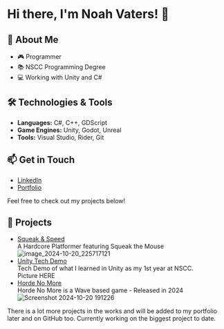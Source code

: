 # Hi there, I'm Noah Vaters! 👋

## 🌱 About Me
- 🎮 Programmer
- 📚 NSCC Programming Degree
- 💻 Working with Unity and C#

## 🛠️ Technologies & Tools
- **Languages:** C#, C++, GDScript
- **Game Engines:** Unity, Godot, Unreal
- **Tools:** Visual Studio, Rider, Git

## 📫 Get in Touch
- [LinkedIn](https://www.linkedin.com/in/noahvaters-/)
- [Portfolio](https://noahvatersnscc.wixstudio.io/noahvatersportfolio)

Feel free to check out my projects below!

## 🚀 Projects
- [Squeak & Speed](https://github.com/NoV8rs/Squeak-Speed)  
A Hardcore Platformer featuring Squeak the Mouse
![image_2024-10-20_225717121](https://github.com/user-attachments/assets/a5c0e7ab-e187-404c-b68e-2800c1351c50)
- [Unity Tech Demo](https://github.com/NoV8rs/Tech-Demo)  
Tech Demo of what I learned in Unity as my 1st year at NSCC.  
Picture HERE 
- [Horde No More](https://github.com/Impuse007/Horde_No_More)  
Horde No More is a Wave based game - Released in 2024 
![Screenshot 2024-10-20 191226](https://github.com/user-attachments/assets/4de6d3b3-c224-465c-90d2-6676d1f292c8)


There is a lot more projects in the works and will be added to my portfolio later and on GitHub too.
Currently working on the biggest project to date.
